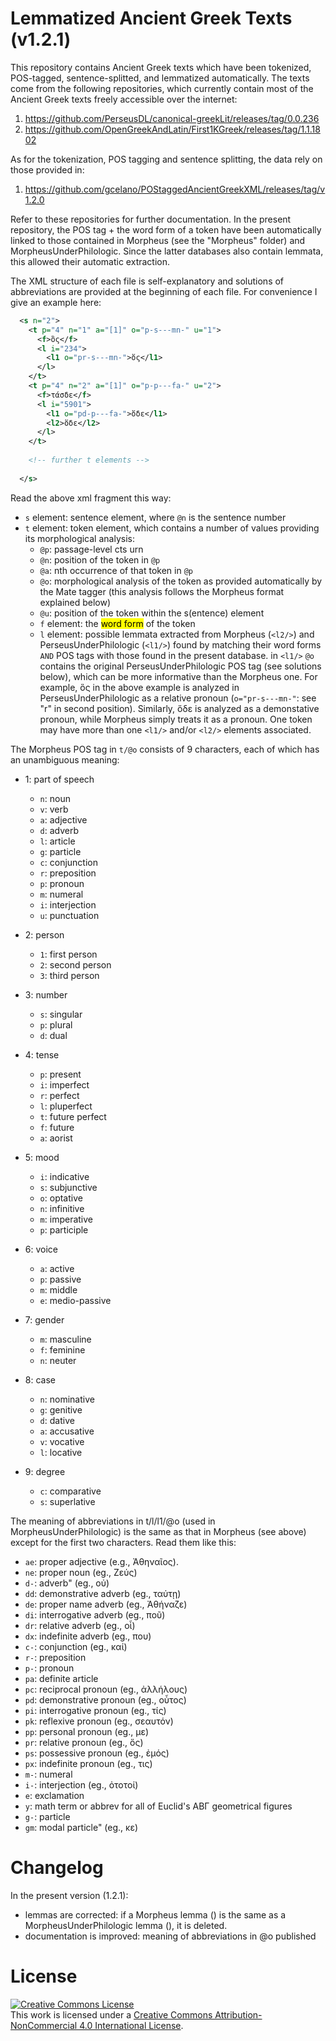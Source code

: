 # Lemmatized Ancient Greek Texts (v1.2.1)

This repository contains Ancient Greek texts which have been tokenized, POS-tagged, sentence-splitted, and lemmatized automatically. The texts come from the following repositories, which currently contain most of the Ancient Greek texts freely accessible over the internet:

1. https://github.com/PerseusDL/canonical-greekLit/releases/tag/0.0.236
2. https://github.com/OpenGreekAndLatin/First1KGreek/releases/tag/1.1.1802

As for the tokenization, POS tagging and sentence splitting, the data rely on those provided in:

1. https://github.com/gcelano/POStaggedAncientGreekXML/releases/tag/v1.2.0

Refer to these repositories for further documentation. In the present repository, the POS tag + the word form of a token have been automatically linked to those contained in Morpheus (see the "Morpheus" folder) and MorpheusUnderPhilologic. Since the latter databases also contain lemmata, this allowed their automatic extraction.

The XML structure of each file is self-explanatory and solutions of abbreviations are provided at the beginning of each file. For convenience I give an example here:

```xml
  <s n="2">
    <t p="4" n="1" a="[1]" o="p-s---mn-" u="1">
      <f>ὃς</f>
      <l i="234">
        <l1 o="pr-s---mn-">ὅς</l1>
      </l>
    </t>
    <t p="4" n="2" a="[1]" o="p-p---fa-" u="2">
      <f>τάσδε</f>
      <l i="5901">
        <l1 o="pd-p---fa-">ὅδε</l1>
        <l2>ὅδε</l2>
      </l>
    </t>
   
    <!-- further t elements -->
   
  </s>
```
Read the above xml fragment this way:

* ```s``` element: sentence element, where ```@n``` is the sentence number
* ```t``` element: token element, which contains a number of values providing its morphological analysis:
  * ```@p```: passage-level cts urn
  * ```@n```: position of the token in ```@p```
  * ```@a```: nth occurrence of that token in ```@p```
  * ```@o```: morphological analysis of the token as provided automatically by the Mate tagger (this analysis follows the Morpheus format explained below)
  * ```@u```: position of the token within the s(entence) element
  * ```f``` element: the <mark>word form</mark> of the token
  * ```l``` element: possible lemmata extracted from Morpheus (```<l2/>```) and PerseusUnderPhilologic (```<l1/>```) found by matching their word forms ```AND``` POS tags with those found in the present database. in ```<l1/>``` ```@o``` contains the original PerseusUnderPhilologic POS tag (see solutions below), which can be more informative than the Morpheus one. For example, ὃς in the above example is analyzed in PerseusUnderPhilologic as a relative pronoun (```o="pr-s---mn-"```: see "r" in second position). Similarly, ὅδε is analyzed as a demonstative pronoun, while Morpheus simply treats it as a pronoun. One token may have more than one  ```<l1/>``` and/or ```<l2/>``` elements associated.

The Morpheus POS tag in ```t/@o``` consists of 9 characters, each of which has an unambiguous meaning:

* 1:  part of speech
  * ```n```: noun
  * ```v```: verb
  * ```a```: adjective
  * ```d```: adverb
  * ```l```: article
  * ```g```: particle
  * ```c```: conjunction
  * ```r```: preposition
  * ```p```: pronoun
  * ```m```: numeral
  * ```i```: interjection
  * ```u```: punctuation

* 2: person
  * ```1```: first person
  * ```2```: second person
  * ```3```: third person

* 3: number
  * ```s```: singular
  * ```p```: plural
  * ```d```: dual

* 4: tense
  * ```p```: present
  * ```i```: imperfect
  * ```r```: perfect
  * ```l```: pluperfect
  * ```t```: future perfect
  * ```f```: future
  * ```a```: aorist

* 5: mood
  * ```i```: indicative
  * ```s```: subjunctive
  * ```o```: optative
  * ```n```: infinitive
  * ```m```: imperative
  * ```p```: participle

* 6: voice
  * ```a```: active
  * ```p```: passive
  * ```m```: middle
  * ```e```: medio-passive

* 7: gender
  * ```m```: masculine
  * ```f```: feminine
  * ```n```: neuter

* 8: case
  * ```n```: nominative
  * ```g```: genitive
  * ```d```: dative
  * ```a```: accusative
  * ```v```: vocative
  * ```l```: locative

* 9: degree
  * ```c```: comparative
  * ```s```: superlative

The meaning of abbreviations in t/l/l1/@o (used in MorpheusUnderPhilologic) is the same as that in Morpheus (see above) except for the first two
characters. Read them like this:

* ```ae```: proper adjective (e.g., Ἀθηναῖος). 
* ```ne```: proper noun (eg., Ζεύς)
* ```d-```: adverb" (eg., οὐ)
* ```dd```: demonstrative adverb (eg., ταύτῃ)
* ```de```: proper name adverb (eg., Ἀθήναζε)
* ```di```: interrogative adverb (eg., ποῦ)
* ```dr```: relative adverb (eg., οἷ)
* ```dx```: indefinite adverb (eg., που)
* ```c-```: conjunction (eg., καί)
* ```r-```: preposition 
* ```p-```: pronoun
* ```pa```: definite article
* ```pc```: reciprocal pronoun (eg., ἀλλήλους)
* ```pd```: demonstrative pronoun (eg., οὗτος)
* ```pi```: interrogative pronoun (eg., τίς)
* ```pk```: reflexive pronoun (eg., σεαυτόν)
* ```pp```: personal pronoun (eg., με)
* ```pr```: relative pronoun (eg., ὅς) 
* ```ps```: possessive pronoun (eg., ἐμός)
* ```px```: indefinite pronoun (eg., τις)
* ```m-```: numeral
* ```i-```: interjection (eg., ὀτοτοί)
* ```e```: exclamation
* ```y```: math term or abbrev for all of Euclid's ΑΒΓ geometrical figures
* ```g-```: particle
* ```gm```: modal particle" (eg., κε)

# Changelog

In  the present version (1.2.1): 

* lemmas are corrected: if a Morpheus lemma (<l2/>) is the same as a MorpheusUnderPhilologic lemma (<l1/>), it is deleted.
* documentation is improved: meaning of abbreviations in @o published

# License
<a rel="license" href="http://creativecommons.org/licenses/by-nc/4.0/"><img alt="Creative Commons License" style="border-width:0" src="https://i.creativecommons.org/l/by-nc/4.0/88x31.png" /></a><br />This work is licensed under a <a rel="license" href="http://creativecommons.org/licenses/by-nc/4.0/">Creative Commons Attribution-NonCommercial 4.0 International License</a>.



